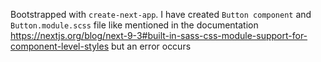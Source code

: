 Bootstrapped with `create-next-app`. I have created `Button component` and `Button.module.scss` file like mentioned in the documentation https://nextjs.org/blog/next-9-3#built-in-sass-css-module-support-for-component-level-styles
but an error occurs 


